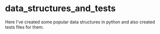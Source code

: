 # data_structures_and_tests
Here I've created some popular data structures in python and also created tests files for them.
